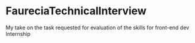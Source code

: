 # FaureciaTechnicalInterview
My take on the task requested for evaluation of the skills for front-end dev Internship
